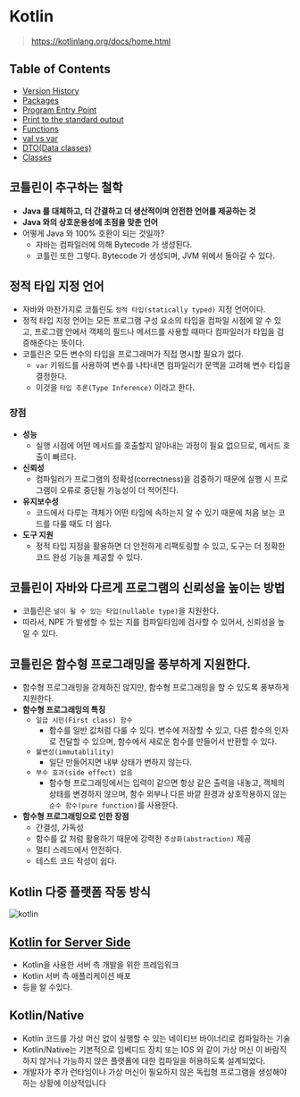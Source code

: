 # Kotlin

> https://kotlinlang.org/docs/home.html

## Table of Contents

- [Version History](https://github.com/BAEKJungHo/TIL/blob/master/Kotlin/contents/Version%20History.md)
- [Packages](https://github.com/BAEKJungHo/TIL/blob/master/Kotlin/concepts/Packages.md)
- [Program Entry Point](https://github.com/BAEKJungHo/TIL/blob/master/Kotlin/concepts/Program%20entry%20point.md)
- [Print to the standard output](https://github.com/BAEKJungHo/TIL/blob/master/Kotlin/concepts/Print%20to%20the%20standard%20output.md)
- [Functions](https://github.com/BAEKJungHo/TIL/blob/master/Kotlin/concepts/Functions.md)
- [val vs var](https://github.com/BAEKJungHo/TIL/blob/master/Kotlin/concepts/val%2C%20var.md)
- [DTO(Data classes)](https://github.com/BAEKJungHo/TIL/blob/master/Kotlin/concepts/DTO(Data%20classes).md)
- [Classes](https://github.com/BAEKJungHo/TIL/blob/master/Kotlin/concepts/Classes.md)

## 코틀린이 추구하는 철학

- __Java 를 대체하고, 더 간결하고 더 생산적이며 안전한 언어를 제공하는 것__
- __Java 와의 상호운용성에 초점을 맞춘 언어__
- 어떻게 Java 와 100% 호환이 되는 것일까?
  - 자바는 컴파일러에 의해 Bytecode 가 생성된다.
  - 코틀린 또한 그렇다. Bytecode 가 생성되며, JVM 위에서 돌아갈 수 있다.

## 정적 타입 지정 언어

- 자바와 마찬가지로 코틀린도 `정적 타입(statically typed)` 지정 언어이다.
- 정적 타입 지정 언어는 모든 프로그램 구성 요소의 타입을 컴파일 시점에 알 수 있고, 프로그램 안에서 객체의 필드나 메서드를 사용할 때마다 컴파일러가 타입을 검증해준다는 뜻이다.
- 코틀린은 모든 변수의 타입을 프로그래머가 직접 명시할 필요가 없다.
  - `var` 키워드를 사용하여 변수를 나타내면 컴파일러가 문맥을 고려해 변수 타입을 결정한다.
  - 이것을 `타입 추론(Type Inference)` 이라고 한다.

### 장점

- __성능__
  - 실행 시점에 어떤 메서드를 호출할지 알아내는 과정이 필요 없으므로, 메서드 호출이 빠르다.
- __신뢰성__
  - 컴파일러가 프로그램의 정확성(correctness)을 검증하기 때문에 실행 시 프로그램이 오류로 중단될 가능성이 더 적어진다.
- __유지보수성__
  - 코드에서 다루는 객체가 어떤 타입에 속하는지 알 수 있기 때문에 처음 보는 코드를 다룰 때도 더 쉽다.
- __도구 지원__
  - 정적 타입 지정을 활용하면 더 안전하게 리팩토링할 수 있고, 도구는 더 정확한 코드 완성 기능을 제공할 수 있다.

## 코틀린이 자바와 다르게 프로그램의 신뢰성을 높이는 방법

- 코틀린은 `널이 될 수 있는 타입(nullable type)`을 지원한다.
- 따라서, NPE 가 발생할 수 있는 지를 컴파일타임에 검사할 수 있어서, 신뢰성을 높일 수 있다.

## 코틀린은 함수형 프로그래밍을 풍부하게 지원한다.

- 함수형 프로그래밍을 강제하진 않지만, 함수형 프로그래밍을 할 수 있도록 풍부하게 지원한다.
- __함수형 프로그래밍의 특징__
  - `일급 시민(First class) 함수`
    - 함수를 일반 값처럼 다룰 수 있다. 변수에 저장할 수 있고, 다른 함수의 인자로 전달할 수 있으며, 함수에서 새로운 함수를 만들어서 반환할 수 있다.
  - `불변성(immutablility)`
    - 일단 만들어지면 내부 상태가 변하지 않는다.
  - `부수 효과(side effect) 없음`
    - 함수형 프로그래밍에서는 입력이 같으면 항상 같은 출력을 내놓고, 객체의 상태를 변경하지 않으며, 함수 외부나 다른 바깥 환경과 상호작용하지 않는 `순수 함수(pure function)`를 사용한다.
- __함수형 프로그래밍으로 인한 장점__
  - 간결성, 가독성
  - 함수를 값 처럼 활용하기 때문에 강력한 `추상화(abstraction)` 제공
  - 멀티 스레드에서 안전하다.
  - 테스트 코드 작성이 쉽다.

## Kotlin 다중 플랫폼 작동 방식

![kotlin](https://user-images.githubusercontent.com/47518272/155450938-cca09507-ce48-4ae2-9e6e-65cd1da49176.png)

## [Kotlin for Server Side](https://kotlinlang.org/docs/server-overview.html)

- Kotlin을 사용한 서버 측 개발을 위한 프레임워크
- Kotlin 서버 측 애플리케이션 배포
- 등을 알 수있다.

## Kotlin/Native

- Kotlin 코드를 가상 머신 없이 실행할 수 있는 네이티브 바이너리로 컴파일하는 기술
- Kotlin/Native는 기본적으로 임베디드 장치 또는 IOS 와 같이 가상 머신 이 바람직하지 않거나 가능하지 않은 플랫폼에 대한 컴파일을 허용하도록 설계되었다.
- 개발자가 추가 런타임이나 가상 머신이 필요하지 않은 독립형 프로그램을 생성해야 하는 상황에 이상적입니다

